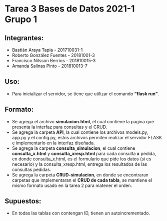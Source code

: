 # Tarea 3 Bases de Datos 2021-1 Grupo 1

## Integrantes:
* Bastián Araya Tapia - 201710031-1
* Roberto González Fuentes - 20181001-3
* Francisco Nilsson Berrios - 201810015-3
* Amanda Salinas Pinto - 201810013-7

## Uso:
* Para inicializar el servidor, se tiene que utilizar el comando **"flask run"**.

## Formato:
* Se agrega el archivo **simulacion.html**, el cual contiene la pagina que presenta la interfaz para consultas y el CRUD.
* Se agrega la carpeta **API**, la cual contiene los archivos models.py, app.py y el config.py, estos archivos permiten realizar el servidor FLASK e implementarlo en la interfaz diseñada.
* Se agrega la carpeta **consulta_simulacion**, el cual contiene **consulta_x.html** y **consulta_xresp.html** para cada consulta **x** pedida, en donde consulta_x.html, es el formulario que pide los datos (si es necesario) y la consulta_xresp.html, entrega los resultados de las consultas pedidas.
* Se agrega la carpeta **CRUD-simulacion**, en donde se encontraran carpetas que implementaran el **CRUD de cada tabla**, se mantiene el mismo formato usado en la tarea 2 para matener el orden.

## Supuestos:
*  En todas las tablas con contengan ID, tienen un autoincrementado.
